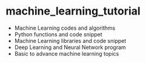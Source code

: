 # machine_learning_tutorial
<ul><li>Machine Learning codes and algorithms</li>
  <li>Python functions and code snippet</li>
  <li>Machine Learning libraries and code snippet</li>
<li>Deep Learning and Neural Network program</li>
  <li>Basic to advance machine learning topics</li>
</ul>

